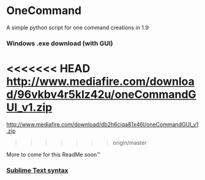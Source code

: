 # OneCommand
A simple python script for one command creations in 1.9

### Windows .exe download (with GUI)
<<<<<<< HEAD
http://www.mediafire.com/download/96vkbv4r5klz42u/oneCommandGUI_v1.zip
=======
http://www.mediafire.com/download/db2h6ciqa81x46l/oneCommandGUI_v1.zip
>>>>>>> origin/master


More to come for this ReadMe soon™

### [Sublime Text syntax](https:/github.com/yrsegal/OneCommandSublimeSyntax)
